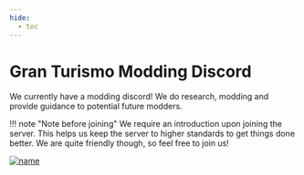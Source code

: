 ```yaml
---
hide:
  - toc
---
```


# Gran Turismo Modding Discord

We currently have a modding discord! We do research, modding and provide guidance to potential future modders.

!!! note "Note before joining"
    We require an introduction upon joining the server. This helps us keep the server to higher standards to get things done better. We are quite friendly though, so feel free to join us!

[![name](https://discordapp.com/api/guilds/775896906500538378/widget.png?style=banner2&raw=true)](https://discord.gg/YbJjbYEKzB)